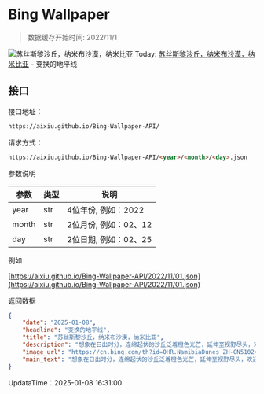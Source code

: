 # Bing Wallpaper

> 数据缓存开始时间: 2022/11/1

![苏丝斯黎沙丘，纳米布沙漠，纳米比亚](https://cn.bing.com/th?id=OHR.NamibiaDunes_ZH-CN5102483490_1920x1080.webp)
Today: [苏丝斯黎沙丘，纳米布沙漠，纳米比亚](https://cn.bing.com/th?id=OHR.NamibiaDunes_ZH-CN5102483490_1920x1080.webp) - 变换的地平线

## 接口

接口地址：

```html
https://aixiu.github.io/Bing-Wallpaper-API/
```

请求方式：

```html
https://aixiu.github.io/Bing-Wallpaper-API/<year>/<month>/<day>.json
```

参数说明

| 参数 | 类型 | 说明 |
| - | - | - |
| year | str | 4位年份, 例如：2022 |
| month | str | 2位月份, 例如：02、12 |
| day | str | 2位日期, 例如：02、25 |

例如

[https://aixiu.github.io/Bing-Wallpaper-API/2022/11/01.json](https://aixiu.github.io/Bing-Wallpaper-API/2022/11/01.json)

返回数据

```json
{
    "date": "2025-01-08",
    "headline": "变换的地平线",
    "title": "苏丝斯黎沙丘，纳米布沙漠，纳米比亚",
    "description": "想象在日出时分，连绵起伏的沙丘泛着橙色光芒，延伸至视野尽头，欢迎来到横跨纳米比亚数千英里的纳米布沙漠。据估计它已有5500万年的历史，被认为是世界上最古老的沙漠。这里拥有地球上最著名的沙丘，包括高达1,066英尺的“大爸爸”沙丘；纳米比亚最高的沙丘“沙丘7”，高度达1256英尺；以及深受摄影师喜爱的“沙丘45”，高度约为560英尺。",
    "image_url": "https://cn.bing.com/th?id=OHR.NamibiaDunes_ZH-CN5102483490_1920x1080.webp",
    "main_text": "想象在日出时分，连绵起伏的沙丘泛着橙色光芒，延伸至视野尽头，欢迎来到横跨纳米比亚数千英里的纳米布沙漠。据估计它已有5500万年的历史，被认为是世界上最古老的沙漠。"
}
```

UpdataTime：2025-01-08 16:31:00
